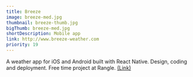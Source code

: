 ```yaml
---
title: Breeze
image: breeze-med.jpg
thumbnail: breeze-thumb.jpg
bigThumb: breeze-med.jpg
shortDescription: Mobile app
link: http://www.breeze-weather.com
priority: 19
---
```

A weather app for iOS and Android built with React Native. Design, coding and deployment. Free time project at Rangle. [(Link)](http://www.breeze-weather.com)
